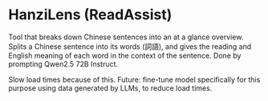 # HanziLens (ReadAssist)
Tool that breaks down Chinese sentences into an at a glance overview. 
Splits a Chinese sentence into its words (詞語), and gives the reading and English meaning of each word in the context of the sentence.
Done by prompting Qwen2.5 72B Instruct.

Slow load times because of this.
Future: fine-tune model specifically for this purpose using data generated by LLMs, to reduce load times.